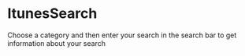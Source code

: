 # ItunesSearch
Choose a category and then enter your search in the search bar to get information about your search
